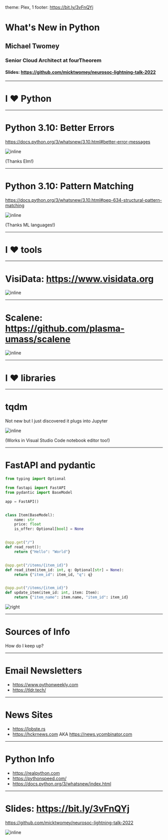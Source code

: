 theme: Plex, 1
footer: https://bit.ly/3vFnQYj

# What's New in Python

## Michael Twomey
### Senior Cloud Architect at fourTheorem
#### Slides: https://github.com/micktwomey/neurosoc-lightning-talk-2022

---

# I :heart: Python

---

# Python 3.10: Better Errors

https://docs.python.org/3/whatsnew/3.10.html#better-error-messages

![inline](syntax-error.png)

(Thanks Elm!)

---

# Python 3.10: Pattern Matching

https://docs.python.org/3/whatsnew/3.10.html#pep-634-structural-pattern-matching


![inline](pattern-match.png)

(Thanks ML languages!)

--- 

# I :heart: tools

---

# VisiData: https://www.visidata.org

![inline](visidata.png)

---

# Scalene: https://github.com/plasma-umass/scalene


![inline](scalene-gui-example-full.png)


---

# I :heart: libraries

---

# tqdm

Not new but I just discovered it plugs into Jupyter

![inline](tqdm.png)

(Works in Visual Studio Code notebook editor too!)

---

# FastAPI and pydantic

```python
from typing import Optional

from fastapi import FastAPI
from pydantic import BaseModel

app = FastAPI()


class Item(BaseModel):
    name: str
    price: float
    is_offer: Optional[bool] = None


@app.get("/")
def read_root():
    return {"Hello": "World"}


@app.get("/items/{item_id}")
def read_item(item_id: int, q: Optional[str] = None):
    return {"item_id": item_id, "q": q}


@app.put("/items/{item_id}")
def update_item(item_id: int, item: Item):
    return {"item_name": item.name, "item_id": item_id}
```

![right](index-03-swagger-02.png)

---

# Sources of Info

How do I keep up?

---

# Email Newsletters



- https://www.pythonweekly.com
- https://tldr.tech/

---

# News Sites

- https://lobste.rs
- https://hckrnews.com AKA https://news.ycombinator.com

---

# Python Info

- https://realpython.com
- https://pythonspeed.com/
- https://docs.python.org/3/whatsnew/index.html

---

# Slides: https://bit.ly/3vFnQYj
https://github.com/micktwomey/neurosoc-lightning-talk-2022

![inline](neurosoc-bitly.png)
